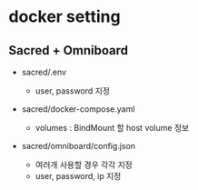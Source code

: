 # docker setting


## Sacred + Omniboard ##

- sacred/.env 
    - user, password 지정

- sacred/docker-compose.yaml
    - volumes : BindMount 할 host volume 정보

- sacred/omniboard/config.json
    - 여러개 사용할 경우 각각 지정
    - user, password, ip 지정
